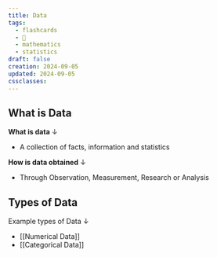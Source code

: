 ```yaml
---
title: Data
tags:
  - flashcards
  - 🌱
  - mathematics
  - statistics
draft: false
creation: 2024-09-05
updated: 2024-09-05
cssclasses: 
---
```

## What is Data

**What is data**
↓
- A collection of facts, information and statistics
<!--SR:!2024-12-31,15,296-->

**How is data obtained**
↓
 - Through Observation, Measurement, Research or Analysis
<!--SR:!2025-03-19,101,310-->

## Types of Data

Example types of Data
↓
- [[Numerical Data]]
- [[Categorical Data]]
<!--SR:!2024-12-30,14,296-->

